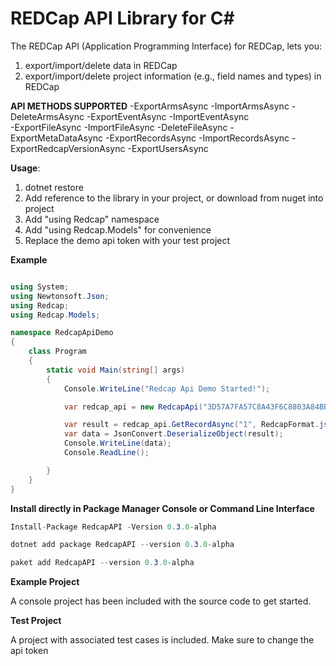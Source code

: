 # REDCap API Library for C#
The REDCap API (Application Programming Interface) for REDCap, lets you:
1.  export/import/delete data in REDCap
2.  export/import/delete project information (e.g., field names and types) in REDCap

__API METHODS SUPPORTED__
    -ExportArmsAsync
    -ImportArmsAsync
    -DeleteArmsAsync
    -ExportEventAsync
    -ImportEventAsync  
    -ExportFileAsync
    -ImportFileAsync
    -DeleteFileAsync
    -ExportMetaDataAsync
    -ExportRecordsAsync
    -ImportRecordsAsync
    -ExportRedcapVersionAsync
    -ExportUsersAsync

__Usage__:

1. dotnet restore
2. Add reference to the library in your project, or download from nuget into project
3. Add "using Redcap" namespace
4. Add "using Redcap.Models" for convenience
5. Replace the demo api token with your test project

__Example__
```C# 

using System;
using Newtonsoft.Json;
using Redcap;
using Redcap.Models;

namespace RedcapApiDemo
{
    class Program
    {
        static void Main(string[] args)
        {
            Console.WriteLine("Redcap Api Demo Started!");

            var redcap_api = new RedcapApi("3D57A7FA57C8A43F6C8803A84BB3957B", "http://localhost/redcap/api/");

            var result = redcap_api.GetRecordAsync("1", RedcapFormat.json, RedcapDataType.flat, ReturnFormat.json, null, null, null, null).Result;
            var data = JsonConvert.DeserializeObject(result);
            Console.WriteLine(data);
            Console.ReadLine();

        }
    }
}

```

__Install directly in Package Manager Console or Command Line Interface__
```C#
Install-Package RedcapAPI -Version 0.3.0-alpha  
```

```C#
dotnet add package RedcapAPI --version 0.3.0-alpha 
 ```

```C#
paket add RedcapAPI --version 0.3.0-alpha  
```

__Example Project__

A console project has been included with the source code to get started.

__Test Project__

A project with associated test cases is included. Make sure to change the api token